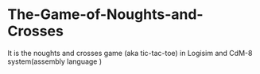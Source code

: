 # The-Game-of-Noughts-and-Crosses
It is the noughts and crosses game (aka tic-tac-toe) in Logisim and CdM-8 system(assembly language )
